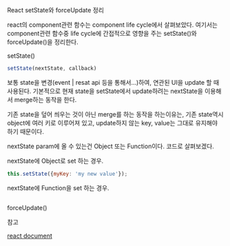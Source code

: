 React setState와 forceUpdate 정리

react의 component관련 함수는 component life cycle에서 살펴보았다. 여기서는 component관련 함수중 life cycle에 간접적으로 영향을 주는 setState\(\)와 forceUpdate\(\)을 정리한다.

setState\(\)

```js
setState(nextState, callback)
```

보통 state을 변경\(event \| resat api 등을 통해서...\)하여, 연관된 UI을 update 할 때 사용된다. 기본적으로 현재 state을 setState에서 update하려는 nextState을 이용해서 merge하는 동작을 한다. 

기존 state을 덮어 씌우는 것이 아닌 merge를 하는 동작을 하는이유는, 기존 state역시 object에 여러 키로 이루어져 있고, update하지 않는 key, value는 그대로 유지해야 하기 때문이다.

nextState param에 올 수 있는건 Object 또는 Function이다. 코드로 살펴보겠다.



nextState에 Object로 set 하는 경우.

```js
this.setState({myKey: 'my new value'});
```

nextState에 Function을 set 하는 경우.

```

```

forceUpdate\(\)

참고

[react document](https://facebook.github.io/react/docs/react-component.html)

